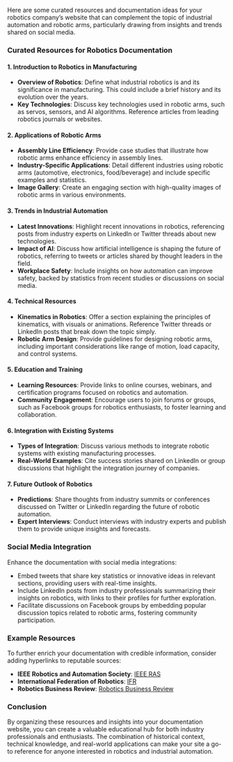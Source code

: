 Here are some curated resources and documentation ideas for your robotics company’s website that can complement the topic of industrial automation and robotic arms, particularly drawing from insights and trends shared on social media. 

### Curated Resources for Robotics Documentation

#### 1. **Introduction to Robotics in Manufacturing**
   - **Overview of Robotics**: Define what industrial robotics is and its significance in manufacturing. This could include a brief history and its evolution over the years.
   - **Key Technologies**: Discuss key technologies used in robotic arms, such as servos, sensors, and AI algorithms. Reference articles from leading robotics journals or websites.

#### 2. **Applications of Robotic Arms**
   - **Assembly Line Efficiency**: Provide case studies that illustrate how robotic arms enhance efficiency in assembly lines. 
   - **Industry-Specific Applications**: Detail different industries using robotic arms (automotive, electronics, food/beverage) and include specific examples and statistics.
   - **Image Gallery**: Create an engaging section with high-quality images of robotic arms in various environments.

#### 3. **Trends in Industrial Automation**
   - **Latest Innovations**: Highlight recent innovations in robotics, referencing posts from industry experts on LinkedIn or Twitter threads about new technologies.
   - **Impact of AI**: Discuss how artificial intelligence is shaping the future of robotics, referring to tweets or articles shared by thought leaders in the field.
   - **Workplace Safety**: Include insights on how automation can improve safety, backed by statistics from recent studies or discussions on social media.

#### 4. **Technical Resources**
   - **Kinematics in Robotics**: Offer a section explaining the principles of kinematics, with visuals or animations. Reference Twitter threads or LinkedIn posts that break down the topic simply.
   - **Robotic Arm Design**: Provide guidelines for designing robotic arms, including important considerations like range of motion, load capacity, and control systems.

#### 5. **Education and Training**
   - **Learning Resources**: Provide links to online courses, webinars, and certification programs focused on robotics and automation.
   - **Community Engagement**: Encourage users to join forums or groups, such as Facebook groups for robotics enthusiasts, to foster learning and collaboration.

#### 6. **Integration with Existing Systems**
   - **Types of Integration**: Discuss various methods to integrate robotic systems with existing manufacturing processes.  
   - **Real-World Examples**: Cite success stories shared on LinkedIn or group discussions that highlight the integration journey of companies.

#### 7. **Future Outlook of Robotics**
   - **Predictions**: Share thoughts from industry summits or conferences discussed on Twitter or LinkedIn regarding the future of robotic automation.
   - **Expert Interviews**: Conduct interviews with industry experts and publish them to provide unique insights and forecasts.

### Social Media Integration
Enhance the documentation with social media integrations:
- Embed tweets that share key statistics or innovative ideas in relevant sections, providing users with real-time insights.
- Include LinkedIn posts from industry professionals summarizing their insights on robotics, with links to their profiles for further exploration.
- Facilitate discussions on Facebook groups by embedding popular discussion topics related to robotic arms, fostering community participation.

### Example Resources
To further enrich your documentation with credible information, consider adding hyperlinks to reputable sources:
- **IEEE Robotics and Automation Society**: [IEEE RAS](https://www.ieee-ras.org/)
- **International Federation of Robotics**: [IFR](https://ifr.org/)
- **Robotics Business Review**: [Robotics Business Review](https://www.roboticsbusinessreview.com/)

### Conclusion
By organizing these resources and insights into your documentation website, you can create a valuable educational hub for both industry professionals and enthusiasts. The combination of historical context, technical knowledge, and real-world applications can make your site a go-to reference for anyone interested in robotics and industrial automation.